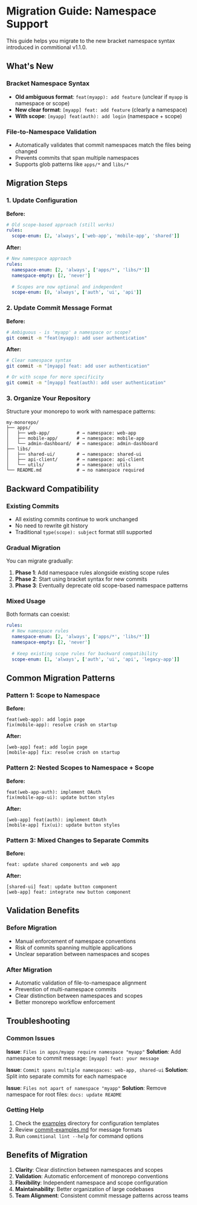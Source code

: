 # Migration Guide: Namespace Support

This guide helps you migrate to the new bracket namespace syntax introduced in commitional v1.1.0.

## What's New

### Bracket Namespace Syntax
- **Old ambiguous format**: `feat(myapp): add feature` (unclear if `myapp` is namespace or scope)
- **New clear format**: `[myapp] feat: add feature` (clearly a namespace)
- **With scope**: `[myapp] feat(auth): add login` (namespace + scope)

### File-to-Namespace Validation
- Automatically validates that commit namespaces match the files being changed
- Prevents commits that span multiple namespaces
- Supports glob patterns like `apps/*` and `libs/*`

## Migration Steps

### 1. Update Configuration

**Before:**
```yaml
# Old scope-based approach (still works)
rules:
  scope-enum: [2, 'always', ['web-app', 'mobile-app', 'shared']]
```

**After:**
```yaml
# New namespace approach
rules:
  namespace-enum: [2, 'always', ['apps/*', 'libs/*']]
  namespace-empty: [2, 'never']
  
  # Scopes are now optional and independent
  scope-enum: [0, 'always', ['auth', 'ui', 'api']]
```

### 2. Update Commit Message Format

**Before:**
```bash
# Ambiguous - is 'myapp' a namespace or scope?
git commit -m "feat(myapp): add user authentication"
```

**After:**
```bash
# Clear namespace syntax
git commit -m "[myapp] feat: add user authentication"

# Or with scope for more specificity
git commit -m "[myapp] feat(auth): add user authentication"
```

### 3. Organize Your Repository

Structure your monorepo to work with namespace patterns:

```
my-monorepo/
├── apps/
│   ├── web-app/          # → namespace: web-app
│   ├── mobile-app/       # → namespace: mobile-app
│   └── admin-dashboard/  # → namespace: admin-dashboard
├── libs/
│   ├── shared-ui/        # → namespace: shared-ui
│   ├── api-client/       # → namespace: api-client
│   └── utils/            # → namespace: utils
└── README.md             # → no namespace required
```

## Backward Compatibility

### Existing Commits
- All existing commits continue to work unchanged
- No need to rewrite git history
- Traditional `type(scope): subject` format still supported

### Gradual Migration
You can migrate gradually:

1. **Phase 1**: Add namespace rules alongside existing scope rules
2. **Phase 2**: Start using bracket syntax for new commits
3. **Phase 3**: Eventually deprecate old scope-based namespace patterns

### Mixed Usage
Both formats can coexist:

```yaml
rules:
  # New namespace rules
  namespace-enum: [2, 'always', ['apps/*', 'libs/*']]
  namespace-empty: [2, 'never']
  
  # Keep existing scope rules for backward compatibility
  scope-enum: [1, 'always', ['auth', 'ui', 'api', 'legacy-app']]
```

## Common Migration Patterns

### Pattern 1: Scope to Namespace
**Before:**
```
feat(web-app): add login page
fix(mobile-app): resolve crash on startup
```

**After:**
```
[web-app] feat: add login page
[mobile-app] fix: resolve crash on startup
```

### Pattern 2: Nested Scopes to Namespace + Scope
**Before:**
```
feat(web-app-auth): implement OAuth
fix(mobile-app-ui): update button styles
```

**After:**
```
[web-app] feat(auth): implement OAuth
[mobile-app] fix(ui): update button styles
```

### Pattern 3: Mixed Changes to Separate Commits
**Before:**
```
feat: update shared components and web app
```

**After:**
```
[shared-ui] feat: update button component
[web-app] feat: integrate new button component
```

## Validation Benefits

### Before Migration
- Manual enforcement of namespace conventions
- Risk of commits spanning multiple applications
- Unclear separation between namespaces and scopes

### After Migration
- Automatic validation of file-to-namespace alignment
- Prevention of multi-namespace commits
- Clear distinction between namespaces and scopes
- Better monorepo workflow enforcement

## Troubleshooting

### Common Issues

**Issue**: `Files in apps/myapp require namespace "myapp"`
**Solution**: Add namespace to commit message: `[myapp] feat: your message`

**Issue**: `Commit spans multiple namespaces: web-app, shared-ui`
**Solution**: Split into separate commits for each namespace

**Issue**: `Files not apart of namespace "myapp"`
**Solution**: Remove namespace for root files: `docs: update README`

### Getting Help

1. Check the [examples](./examples/) directory for configuration templates
2. Review [commit-examples.md](./examples/commit-examples.md) for message formats
3. Run `commitional lint --help` for command options

## Benefits of Migration

1. **Clarity**: Clear distinction between namespaces and scopes
2. **Validation**: Automatic enforcement of monorepo conventions
3. **Flexibility**: Independent namespace and scope configuration
4. **Maintainability**: Better organization of large codebases
5. **Team Alignment**: Consistent commit message patterns across teams